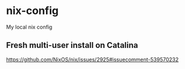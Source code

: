 # nix-config

My local nix config

## Fresh multi-user install on Catalina

https://github.com/NixOS/nix/issues/2925#issuecomment-539570232
